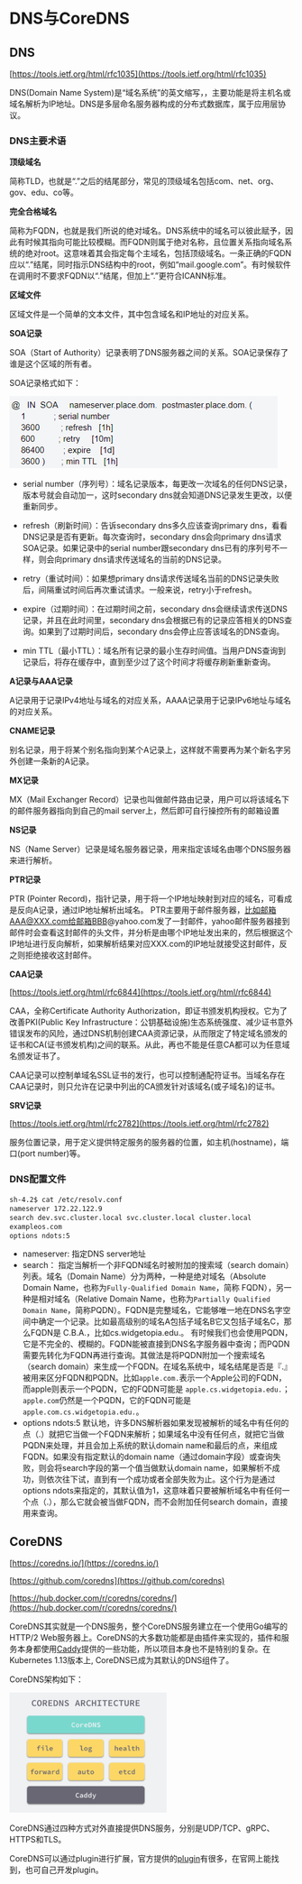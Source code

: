 # DNS与CoreDNS #

## DNS ##

[https://tools.ietf.org/html/rfc1035](https://tools.ietf.org/html/rfc1035)

DNS(Domain Name System)是“域名系统”的英文缩写，，主要功能是将主机名或域名解析为IP地址。DNS是多层命名服务器构成的分布式数据库，属于应用层协议。

### DNS主要术语 ###

**顶级域名**

简称TLD，也就是“.”之后的结尾部分，常见的顶级域名包括com、net、org、gov、edu、co等。

**完全合格域名**

简称为FQDN，也就是我们所说的绝对域名。DNS系统中的域名可以彼此赋予，因此有时候其指向可能比较模糊。而FQDN则属于绝对名称，且位置关系指向域名系统的绝对root。这意味着其会指定每个主域名，包括顶级域名。一条正确的FQDN应以“.”结尾，同时指示DNS结构中的root，例如“mail.google.com”。有时候软件在调用时不要求FQDN以“.”结尾，但加上“.”更符合ICANN标准。

**区域文件**

区域文件是一个简单的文本文件，其中包含域名和IP地址的对应关系。

**SOA记录**

SOA（Start of Authority）记录表明了DNS服务器之间的关系。SOA记录保存了谁是这个区域的所有者。

SOA记录格式如下：

![](img/SOA.png)

- serial number（序列号）：域名记录版本，每更改一次域名的任何DNS记录，版本号就会自动加一，这时secondary dns就会知道DNS记录发生更改，以便重新同步。 

- refresh（刷新时间）：告诉secondary dns多久应该查询primary dns，看看DNS记录是否有更新。每次查询时，secondary dns会向primary dns请求SOA记录。如果记录中的serial number跟secondary dns已有的序列号不一样，则会向primary dns请求传送域名的当前的DNS记录。

- retry（重试时间）：如果想primary dns请求传送域名当前的DNS记录失败后，间隔重试时间后再次重试请求。一般来说，retry小于refresh。

- expire（过期时间）：在过期时间之前，secondary dns会继续请求传送DNS记录，并且在此时间里，secondary dns会根据已有的记录应答相关的DNS查询。如果到了过期时间后，secondary dns会停止应答该域名的DNS查询。

- min TTL（最小TTL）：域名所有记录的最小生存时间值。当用户DNS查询到记录后，将存在缓存中，直到至少过了这个时间才将缓存刷新重新查询。

**A记录与AAA记录**

A记录用于记录IPv4地址与域名的对应关系，AAAA记录用于记录IPv6地址与域名的对应关系。

**CNAME记录**

别名记录，用于将某个别名指向到某个A记录上，这样就不需要再为某个新名字另外创建一条新的A记录。

**MX记录**

MX（Mail Exchanger Record）记录也叫做邮件路由记录，用户可以将该域名下的邮件服务器指向到自己的mail server上，然后即可自行操控所有的邮箱设置

**NS记录**

NS（Name Server）记录是域名服务器记录，用来指定该域名由哪个DNS服务器来进行解析。

**PTR记录**

PTR (Pointer Record)，指针记录，用于将一个IP地址映射到对应的域名，可看成是反向A记录，通过IP地址解析出域名。 PTR主要用于邮件服务器，比如邮箱AAA@XXX.com给邮箱BBB@yahoo.com发了一封邮件，yahoo邮件服务器接到邮件时会查看这封邮件的头文件，并分析是由哪个IP地址发出来的，然后根据这个IP地址进行反向解析，如果解析结果对应XXX.com的IP地址就接受这封邮件，反之则拒绝接收这封邮件。

**CAA记录**

[https://tools.ietf.org/html/rfc6844](https://tools.ietf.org/html/rfc6844)

CAA，全称Certificate Authority Authorization，即证书颁发机构授权。它为了改善PKI(Public Key Infrastructure：公钥基础设施)生态系统强度、减少证书意外错误发布的风险，通过DNS机制创建CAA资源记录，从而限定了特定域名颁发的证书和CA(证书颁发机构)之间的联系。从此，再也不能是任意CA都可以为任意域名颁发证书了。

CAA记录可以控制单域名SSL证书的发行，也可以控制通配符证书。当域名存在CAA记录时，则只允许在记录中列出的CA颁发针对该域名(或子域名)的证书。

**SRV记录**

[https://tools.ietf.org/html/rfc2782](https://tools.ietf.org/html/rfc2782)

服务位置记录，用于定义提供特定服务的服务器的位置，如主机(hostname)，端口(port number)等。


### DNS配置文件 ###

```
sh-4.2$ cat /etc/resolv.conf 
nameserver 172.22.122.9
search dev.svc.cluster.local svc.cluster.local cluster.local exampleos.com
options ndots:5
```

- nameserver: 指定DNS server地址
- search： 指定当解析一个非FQDN域名时被附加的搜索域（search domain）列表。域名（Domain Name）分为两种，一种是绝对域名（Absolute Domain Name，也称为`Fully-Qualified Domain Name`，简称 FQDN），另一种是相对域名（Relative Domain Name，也称为`Partially Qualified Domain Name`，简称PQDN）。FQDN是完整域名，它能够唯一地在DNS名字空间中确定一个记录。比如最高级别的域名A包括子域名B它又包括子域名C，那么FQDN是 C.B.A.，比如cs.widgetopia.edu.。 有时候我们也会使用PQDN，它是不完全的、模糊的。FQDN能被直接到DNS名字服务器中查询；而PQDN需要先转化为FQDN再进行查询。其做法是将PQDN附加一个搜索域名（search domain）来生成一个FQDN。在域名系统中，域名结尾是否是『.』被用来区分FQDN和PQDN。比如`apple.com.`表示一个Apple公司的FQDN，而apple则表示一个PQDN，它的FQDN可能是 `apple.cs.widgetopia.edu.`；`apple.com`仍然是一个PQDN，它的FQDN可能是`apple.com.cs.widgetopia.edu.`。
- options ndots:5 默认地，许多DNS解析器如果发现被解析的域名中有任何的点（.）就把它当做一个FQDN来解析；如果域名中没有任何点，就把它当做PQDN来处理，并且会加上系统的默认domain name和最后的点，来组成FQDN。如果没有指定默认的domain name（通过domain字段）或查询失败，则会将search字段的第一个值当做默认domain name，如果解析不成功，则依次往下试，直到有一个成功或者全部失败为止。这个行为是通过options ndots来指定的，其默认值为1，这意味着只要被解析域名中有任何一个点（.），那么它就会被当做FQDN，而不会附加任何search domain，直接用来查询。

## CoreDNS ##

[https://coredns.io/](https://coredns.io/)

[https://github.com/coredns](https://github.com/coredns)

[https://hub.docker.com/r/coredns/coredns/](https://hub.docker.com/r/coredns/coredns/)

CoreDNS其实就是一个DNS服务，整个CoreDNS服务建立在一个使用Go编写的HTTP/2 Web服务器上。CoreDNS的大多数功能都是由插件来实现的，插件和服务本身都使用[Caddy](https://github.com/mholt/caddy)提供的一些功能，所以项目本身也不是特别的复杂。在Kubernetes 1.13版本上, CoreDNS已成为其默认的DNS组件了。

CoreDNS架构如下：

![](img/CoreDNS.png)

CoreDNS通过四种方式对外直接提供DNS服务，分别是UDP/TCP、gRPC、HTTPS和TLS。

CoreDNS可以通过plugin进行扩展，官方提供的[plugin](https://coredns.io/plugins/)有很多，在官网上能找到，也可自己开发plugin。